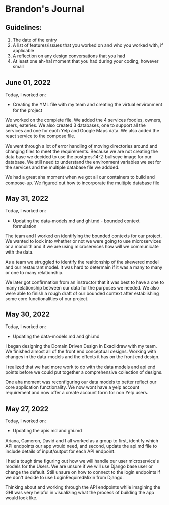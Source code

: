 # Brandon's Journal

## Guidelines:

1) The date of the entry
2) A list of features/issues that you worked on and who you worked with, if applicable
3) A reflection on any design conversations that you had
4) At least one ah-ha! moment that you had during your coding, however small

## June 01, 2022
Today, I worked on:
* Creating the YML file with my team and creating the virtual environment for the project

We worked on the complete file. We added the 4 services foodies, owners, users, eateries. We also created 3 databases, one to support all the services and one for each Yelp and Google Maps data. We also added the react service to the compose file.

We went through a lot of error handling of moving directories around and changing files to meet the requirements. Because we are not creating the data base we decided to use the postgres:14-2-bullseye image for our database. We still need to understand the environment variables we set for the services and the multiple database file we addded.  

We had a great aha moment when we got all our containers to build and compose-up. We figured out how to incorporate the multiple database file

## May 31, 2022
Today, I worked on:
* Updating the data-models.md and ghi.md - bounded context formulation

The team and I worked on identifying the bounded contexts for our project. We wanted to look into whether or not we were going to use microservices or a monolith and if we are using microservices how will we communicate with the data. 

As a team we struggled to identify the realtionship of the skewered model and our restaurant model. It was hard to determain if it was a many to many or one to many relationship. 

We later got confirmation from an instructor that it was best to have a one to many relationship between our data for the purposes we needed. We also were able to finish a rough draft of our bounded context after establishing some core functionalities of our project.

## May 30, 2022
Today, I worked on:
* Updating the data-models.md and ghi.md

I began designing the Domain Driven Design in Exaclidraw with my team. We finished almost all of the front end conceptual designs. Working with changes in the data-models and the effects it has on the front end design. 

I realized that we had more work to do with the data models and api end points before we could put together a comprehensive collection of designs.

One aha moment was reconfiguring our data models to better reflect our core application functionality. We now wont have a yelp account requirement and now offer a create account form for non Yelp users.

## May 27, 2022

Today, I worked on:
* Updating the apis.md and ghi.md

Ariana, Cameron, David and I all worked as a group to first, identify which API endpoints our app would need, and second, update the api.md file to include details of input/output for each API endpoint.

I had a tough time figuring out how we will handle our user microservice's models for the Users. We are unsure if we will use Django base user or change the default. Still unsure on how to connect to the login endpoints if we don't decide to use LoginRequiredMixin from Django.

Thinking about and working through the API endpoints while imagining the GHI was very helpful in visualizing what the process of building the app would look like.